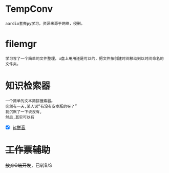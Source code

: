 # TempConv
    aardio套壳py学习，资源来源于网络，侵删。
# filemgr
    学习写了一个简单的文件整理，u盘上用用还是可以的，把文件按创建时间移动到以时间命名的文件夹。
# 知识检索器
    一个简单的文本简拼搜索器。
    突然有一天,某人说“有没有安卓版的呀？”
    我沉默了一下说没有,
    然后,其实可以有
- [x] [js拼音](https://guozi2.tnas.link/edl/trojan/pinyinjs/)
# ~~工作票辅助~~
   ~~放弃C端开发~~，已转B/S
    

